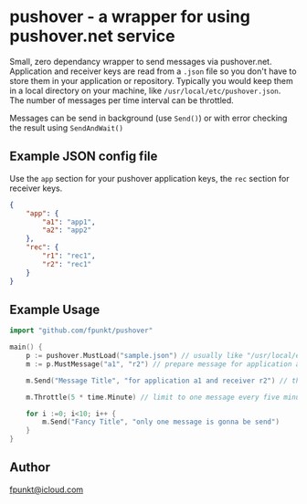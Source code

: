 # pushover - a wrapper for using pushover.net service

Small, zero dependancy wrapper to send messages via pushover.net.
Application and receiver keys are read from a `.json` file
so you don't have to store them in your application or repository.
Typically you would keep them in a local directory on your machine, like `/usr/local/etc/pushover.json`.
The number of messages per time interval can be throttled.

Messages can be send in background (use `Send()`) or with error checking the result using `SendAndWait()`

## Example JSON config file

Use the `app` section for your pushover application keys, the `rec` section for receiver keys.

```json
{
    "app": {
        "a1": "app1",
        "a2": "app2"
    },
    "rec": {
        "r1": "rec1",
        "r2": "rec1"
    }
}
```

## Example Usage

```go
import "github.com/fpunkt/pushover"

main() {
    p := pushover.MustLoad("sample.json") // usually like "/usr/local/etc/pushover.json"
    m := p.MustMessage("a1", "r2") // prepare message for application a1 and receiver r2

    m.Send("Message Title", "for application a1 and receiver r2") // this message will be send

    m.Throttle(5 * time.Minute) // limit to one message every five minutes

    for i :=0; i<10; i++ {
        m.Send("Fancy Title", "only one message is gonna be send")
    }
}
```

## Author

fpunkt@icloud.com
